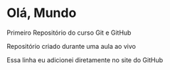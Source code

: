 # Olá, Mundo
 Primeiro Repositório do curso Git e GitHub

Repositório criado durante uma aula ao vivo

Essa linha eu adicionei diretamente no site do GitHub
